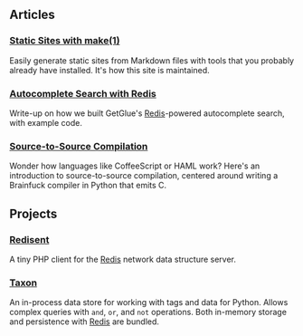 ## Articles

### [Static Sites with make(1)][static-sites-with-make]

Easily generate static sites from Markdown files with tools that you probably already have installed.
It's how this site is maintained.

### [Autocomplete Search with Redis][autocomplete-search-with-redis]

Write-up on how we built GetGlue's [Redis][redis]-powered autocomplete search, with example code.

### [Source-to-Source Compilation][source-to-source-compilation]

Wonder how languages like CoffeeScript or HAML work?
Here's an introduction to source-to-source compilation,
centered around writing a Brainfuck compiler in Python that emits C.

[autocomplete-search-with-redis]: http://engineering.getglue.com/post/36667374830/autocomplete-search-with-redis
[source-to-source-compilation]: /articles/2012-03-30-source-to-source-compilation.html
[static-sites-with-make]: /articles/static-sites-with-make.html

## Projects

### [Redisent][redisent]

A tiny PHP client for the [Redis][redis] network data structure server.

### [Taxon][taxon]

An in-process data store for working with tags and data for Python.
Allows complex queries with `and`, `or`, and `not` operations.
Both in-memory storage and persistence with [Redis][redis] are bundled.

[fuelphp]: http://fuelphp.com/
[laravel]: http://laravel.com/
[laravel-redis]: http://forrst.com/posts/Meet_Laravel_2_0_A_Beautiful_PHP_Framework_For-rTm
[redis]: http://redis.io
[redisent]: http://jdp.github.io/redisent/
[taxon]: http://jdp.github.io/taxon/

